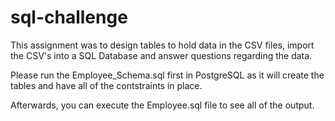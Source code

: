 # sql-challenge

This assignment was to design tables to hold data in the CSV files, import the CSV's into a SQL Database and answer questions regarding the data. 

Please run the Employee_Schema.sql first in PostgreSQL as it will create the tables and have all of the contstraints in place. 

Afterwards, you can execute the Employee.sql file to see all of the output. 
